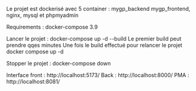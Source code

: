 Le projet est dockerisé avec 5 container : mygp_backend mygp_frontend, nginx, mysql et phpmyadmin

Requirements : docker-compose 3.9

Lancer le projet : docker-compose up -d --build Le premier build peut prendre qqes minutes Une fois le build effectué pour relancer le projet docker compose up -d

Stopper le projet : docker-compose down

Interface front : http://localhost:5173/
Back : http://localhost:8000/
PMA : http://localhost:8081/

